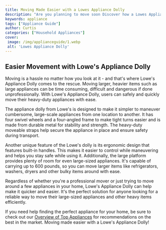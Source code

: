 ```yaml
---
title: Moving Made Easier with a Lowes Appliance Dolly
description: "Are you planning to move soon Discover how a Lowes Appliance Dolly can help make the task easier quicker and more efficient"
keywords: appliance
tags: ["Appliance Guide"]
author: Curtis
categories: ["Household Appliances"]
cover: 
 image: /img/applianceguide/1.webp
 alt: 'Lowes Appliance Dolly'
---
```

## Easier Movement with Lowe's Appliance Dolly 
Moving is a hassle no matter how you look at it - and that's where Lowe's Appliance Dolly comes to the rescue. Moving larger, heavier items such as large appliances can be time consuming, difficult and dangerous if done unprofessionally. With Lowe's Appliance Dolly, users can safely and quickly move their heavy-duty appliances with ease.

The appliance dolly from Lowe's is designed to make it simpler to maneuver cumbersome, large-scale appliances from one location to another. It has four swivel wheels and a four-angled frame to make tight turns easier and is made from durable metal for stability and strength. The heavy-duty moveable straps help secure the appliance in place and ensure safety during transport. 

Another unique feature of the Lowe's dolly is its ergonomic design that features built-in handles. This makes it easier to control while maneuvering and helps you stay safe while using it. Additionally, the large platform provides plenty of room for even large-sized appliances. It's capable of carrying up to 600 pounds, so you can move larger items like refrigerators, washers, dryers and other bulky items around with ease. 

Regardless of whether you're a professional mover or just trying to move around a few appliances in your home, Lowe's Appliance Dolly can help make it quicker and easier. It's the perfect solution for anyone looking for a reliable way to move their large-sized appliances and other heavy items efficiently. 

If you need help finding the perfect appliance for your home, be sure to check out our [Overview of Top Appliances](./pages/appliance-overview) for recommendations on the best in the market. Moving made easier with a Lowe's Appliance Dolly!
